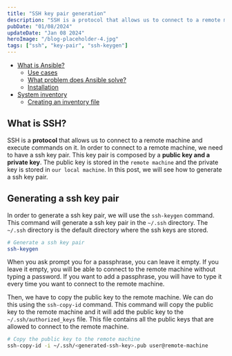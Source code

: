```yaml
---
title: "SSH key pair generation"
description: "SSH is a protocol that allows us to connect to a remote machine and execute commands on it. In order to connect to a remote machine, we need to have a ssh key pair. This key pair is composed by a public key and a private key. The public key is stored in the remote machine and the private key is stored in our local machine. In this post, we will see how to generate a ssh key pair."
pubDate: "01/08/2024"
updateDate: "Jan 08 2024"
heroImage: "/blog-placeholder-4.jpg"
tags: ["ssh", "key-pair", "ssh-keygen"]
---
```


- [What is Ansible?](#what-is-ansible)
  - [Use cases](#use-cases)
  - [What problem does Ansible solve?](#what-problem-does-ansible-solve)
  - [Installation](#installation)
- [System inventory](#system-inventory)
  - [Creating an inventory file](#creating-an-inventory-file)

## What is SSH?

SSH is a **protocol** that allows us to connect to a remote machine and execute commands on it. In order to connect to a remote machine, we need to have a ssh key pair. This key pair is composed by a **public key and a private key**. The public key is stored in the `remote machine` and the private key is stored in `our local machine`. In this post, we will see how to generate a ssh key pair.

## Generating a ssh key pair

In order to generate a ssh key pair, we will use the `ssh-keygen` command. This command will generate a ssh key pair in the `~/.ssh` directory. The `~/.ssh` directory is the default directory where the ssh keys are stored.

```bash
# Generate a ssh key pair
ssh-keygen
```

When you ask prompt you for a passphrase, you can leave it empty. If you leave it empty, you will be able to connect to the remote machine without typing a password. If you want to add a passphrase, you will have to type it every time you want to connect to the remote machine.

Then, we have to copy the public key to the remote machine. We can do this using the `ssh-copy-id` command. This command will copy the public key to the remote machine and it will add the public key to the `~/.ssh/authorized_keys` file. This file contains all the public keys that are allowed to connect to the remote machine.

```bash
# Copy the public key to the remote machine
ssh-copy-id -i ~/.ssh/<generated-ssh-key>.pub user@remote-machine
```